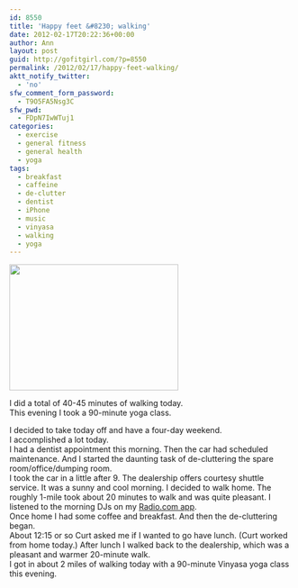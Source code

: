 ```yaml
---
id: 8550
title: 'Happy feet &#8230; walking'
date: 2012-02-17T20:22:36+00:00
author: Ann
layout: post
guid: http://gofitgirl.com/?p=8550
permalink: /2012/02/17/happy-feet-walking/
aktt_notify_twitter:
  - 'no'
sfw_comment_form_password:
  - T9O5FA5Nsg3C
sfw_pwd:
  - FDpN7IwWTuj1
categories:
  - exercise
  - general fitness
  - general health
  - yoga
tags:
  - breakfast
  - caffeine
  - de-clutter
  - dentist
  - iPhone
  - music
  - vinyasa
  - walking
  - yoga
---
```

<div id="attachment_8556" style="width: 310px" class="wp-caption alignleft">
  <a href="http://gofitgirl.com/blog/wp-content/uploads/2012/02/walking.jpg"><img class="size-medium wp-image-8556" title="walking" src="http://gofitgirl.com/blog/wp-content/uploads/2012/02/walking-300x224.jpg" alt="" width="300" height="224" /></a>
  
  <p class="wp-caption-text">
    I did a total of 40-45 minutes of walking today. This evening I took a 90-minute yoga class.
  </p>
</div>

  
I decided to take today off and have a four-day weekend.  
I accomplished a lot today.  
I had a dentist appointment this morning. Then the car had scheduled maintenance. And I started the daunting task of de-cluttering the spare room/office/dumping room.  
I took the car in a little after 9. The dealership offers courtesy shuttle service. It was a sunny and cool morning. I decided to walk home. The roughly 1-mile took about 20 minutes to walk and was quite pleasant. I listened to the morning DJs on my [Radio.com app](http://itunes.apple.com/us/app/radio.com-on-iphone/id323701765?mt=8).  
Once home I had some coffee and breakfast. And then the de-cluttering began.  
About 12:15 or so Curt asked me if I wanted to go have lunch. (Curt worked from home today.) After lunch I walked back to the dealership, which was a pleasant and warmer 20-minute walk.  
I got in about 2 miles of walking today with a 90-minute Vinyasa yoga class this evening.